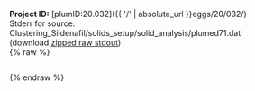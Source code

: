 **Project ID:** [plumID:20.032]({{ '/' | absolute_url }}eggs/20/032/)  
Stderr for source:  Clustering_Sildenafil/solids_setup/solid_analysis/plumed71.dat   
(download [zipped raw stdout](plumed71.dat.plumed.stdout.txt.zip))  
{% raw %}
<pre>
</pre>
{% endraw %}
